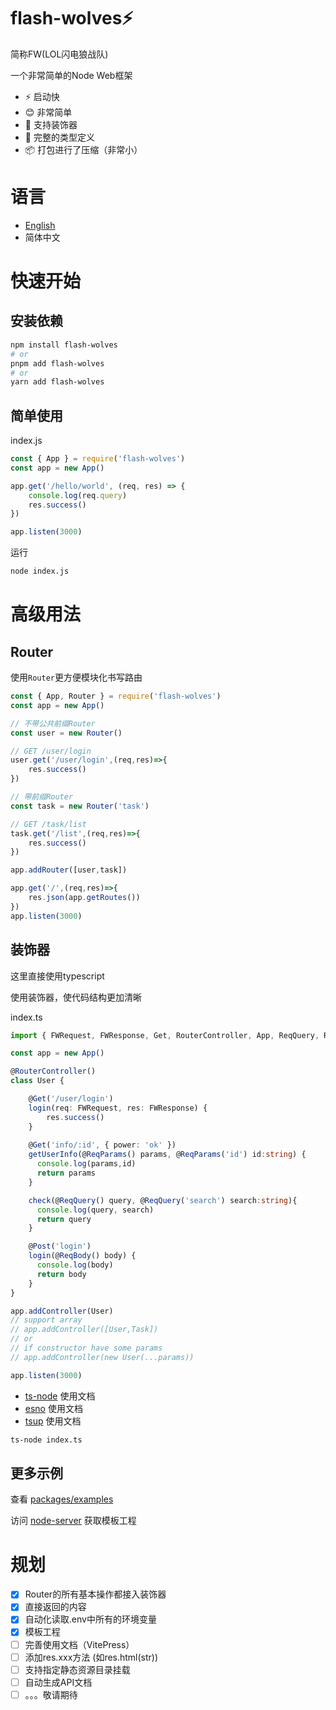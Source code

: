 # flash-wolves⚡️
简称FW(LOL闪电狼战队)

一个非常简单的Node Web框架

* ⚡️ 启动快
* 😊 非常简单 
* 🌟 支持装饰器
* 🔑 完整的类型定义
* 📦 打包进行了压缩（非常小）

# 语言
* [English](./README.md)
* 简体中文

# 快速开始
## 安装依赖
```sh
npm install flash-wolves
# or
pnpm add flash-wolves
# or
yarn add flash-wolves
```

## 简单使用

index.js
```js
const { App } = require('flash-wolves')
const app = new App()

app.get('/hello/world', (req, res) => {
    console.log(req.query)
    res.success()
})

app.listen(3000)
```

运行
```sh
node index.js
```

# 高级用法

## Router
使用`Router`更方便模块化书写路由
```js
const { App, Router } = require('flash-wolves')
const app = new App()

// 不带公共前缀Router
const user = new Router()

// GET /user/login
user.get('/user/login',(req,res)=>{
    res.success()
})

// 带前缀Router
const task = new Router('task')

// GET /task/list
task.get('/list',(req,res)=>{
    res.success()
})

app.addRouter([user,task])

app.get('/',(req,res)=>{
    res.json(app.getRoutes())
})
app.listen(3000)
```

## 装饰器
这里直接使用typescript

使用装饰器，使代码结构更加清晰

index.ts
```ts
import { FWRequest, FWResponse, Get, RouterController, App, ReqQuery, ReqParams } from 'flash-wolves'

const app = new App()

@RouterController()
class User {

    @Get('/user/login')
    login(req: FWRequest, res: FWResponse) {
        res.success()
    }
    
    @Get('info/:id', { power: 'ok' })
    getUserInfo(@ReqParams() params, @ReqParams('id') id:string) {
      console.log(params,id)
      return params
    }

    check(@ReqQuery() query, @ReqQuery('search') search:string){
      console.log(query, search)
      return query
    }

    @Post('login')
    login(@ReqBody() body) {
      console.log(body)
      return body
    }
}

app.addController(User)
// support array
// app.addController([User,Task])
// or 
// if constructor have some params
// app.addController(new User(...params))

app.listen(3000)

```
* [ts-node](https://www.npmjs.com/package/ts-node) 使用文档
* [esno](https://www.npmjs.com/package/esno) 使用文档
* [tsup](https://www.npmjs.com/package/tsup) 使用文档

```sh
ts-node index.ts
```
## 更多示例
查看 [packages/examples](./packages/examples)

访问 [node-server](https://github.com/atqq/node-server) 获取模板工程

# 规划
* [x] Router的所有基本操作都接入装饰器
* [x] 直接返回的内容 
* [x] 自动化读取.env中所有的环境变量 
* [x] 模板工程
* [ ] 完善使用文档（VitePress）
* [ ] 添加res.xxx方法 (如res.html(str))
* [ ] 支持指定静态资源目录挂载
* [ ] 自动生成API文档
* [ ] 。。。敬请期待